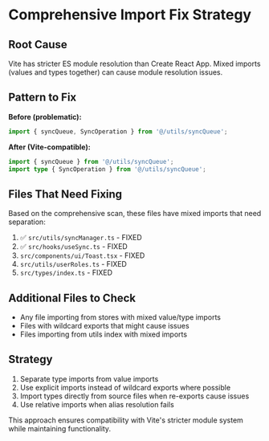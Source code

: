 # Comprehensive Import Fix Strategy

## Root Cause
Vite has stricter ES module resolution than Create React App. Mixed imports (values and types together) can cause module resolution issues.

## Pattern to Fix
**Before (problematic):**
```typescript
import { syncQueue, SyncOperation } from '@/utils/syncQueue';
```

**After (Vite-compatible):**
```typescript
import { syncQueue } from '@/utils/syncQueue';
import type { SyncOperation } from '@/utils/syncQueue';
```

## Files That Need Fixing
Based on the comprehensive scan, these files have mixed imports that need separation:

1. ✅ `src/utils/syncManager.ts` - FIXED
2. ✅ `src/hooks/useSync.ts` - FIXED  
3. `src/components/ui/Toast.tsx` - FIXED
4. `src/utils/userRoles.ts` - FIXED
5. `src/types/index.ts` - FIXED

## Additional Files to Check
- Any file importing from stores with mixed value/type imports
- Files with wildcard exports that might cause issues
- Files importing from utils index with mixed imports

## Strategy
1. Separate type imports from value imports
2. Use explicit imports instead of wildcard exports where possible
3. Import types directly from source files when re-exports cause issues
4. Use relative imports when alias resolution fails

This approach ensures compatibility with Vite's stricter module system while maintaining functionality.